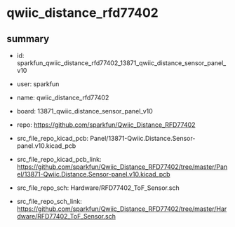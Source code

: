 # qwiic_distance_rfd77402
 
## summary 
* id: sparkfun_qwiic_distance_rfd77402_13871_qwiic_distance_sensor_panel_v10
* user: sparkfun
* name: qwiic_distance_rfd77402
* board: 13871_qwiic_distance_sensor_panel_v10
* repo: https://github.com/sparkfun/Qwiic_Distance_RFD77402
* src_file_repo_kicad_pcb: Panel/13871-Qwiic.Distance.Sensor-panel.v10.kicad_pcb
* src_file_repo_kicad_pcb_link: https://github.com/sparkfun/Qwiic_Distance_RFD77402/tree/master/Panel/13871-Qwiic.Distance.Sensor-panel.v10.kicad_pcb


* src_file_repo_sch: Hardware/RFD77402_ToF_Sensor.sch
* src_file_repo_sch_link: https://github.com/sparkfun/Qwiic_Distance_RFD77402/tree/master/Hardware/RFD77402_ToF_Sensor.sch




